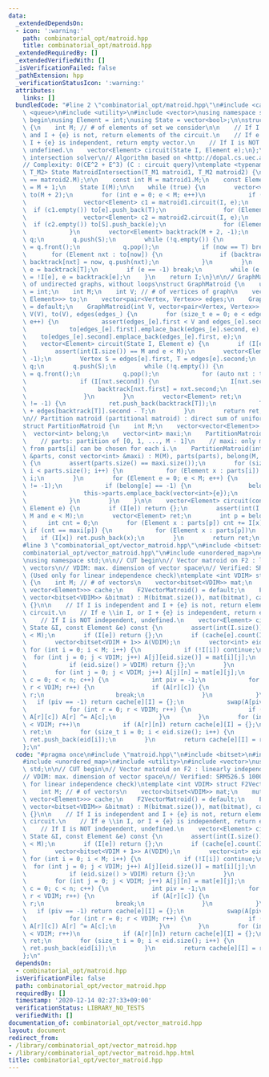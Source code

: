 ```yaml
---
data:
  _extendedDependsOn:
  - icon: ':warning:'
    path: combinatorial_opt/matroid.hpp
    title: combinatorial_opt/matroid.hpp
  _extendedRequiredBy: []
  _extendedVerifiedWith: []
  _isVerificationFailed: false
  _pathExtension: hpp
  _verificationStatusIcon: ':warning:'
  attributes:
    links: []
  bundledCode: "#line 2 \"combinatorial_opt/matroid.hpp\"\n#include <cassert>\n#include\
    \ <queue>\n#include <utility>\n#include <vector>\nusing namespace std;\n\n// CUT\
    \ begin\nusing Element = int;\nusing State = vector<bool>;\n\nstruct MatroidExample\
    \ {\n    int M; // # of elements of set we consider\n\n    // If I is independent\
    \ and I + {e} is not, return elements of the circuit.\n    // If e \\in I, or\
    \ I + {e} is independent, return empty vector.\n    // If I is NOT independent,\
    \ undefined.\n    vector<Element> circuit(State I, Element e);\n};\n\n// Matroid\
    \ intersection solver\n// Algorithm based on <http://dopal.cs.uec.ac.jp/okamotoy/lect/2015/matroid/>\n\
    // Complexity: O(CE^2 + E^3) (C : circuit query)\ntemplate <typename T_M1, typename\
    \ T_M2> State MatroidIntersection(T_M1 matroid1, T_M2 matroid2) {\n    assert(matroid1.M\
    \ == matroid2.M);\n\n    const int M = matroid1.M;\n    const Element S = M, T\
    \ = M + 1;\n    State I(M);\n\n    while (true) {\n        vector<vector<Element>>\
    \ to(M + 2);\n        for (int e = 0; e < M; e++)\n            if (!I[e]) {\n\
    \                vector<Element> c1 = matroid1.circuit(I, e);\n              \
    \  if (c1.empty()) to[e].push_back(T);\n                for (Element f : c1) to[e].push_back(f);\n\
    \                vector<Element> c2 = matroid2.circuit(I, e);\n              \
    \  if (c2.empty()) to[S].push_back(e);\n                for (Element f : c2) to[f].push_back(e);\n\
    \            }\n        vector<Element> backtrack(M + 2, -1);\n        queue<Element>\
    \ q;\n        q.push(S);\n        while (!q.empty()) {\n            Element now\
    \ = q.front();\n            q.pop();\n            if (now == T) break;\n     \
    \       for (Element nxt : to[now]) {\n                if (backtrack[nxt] == -1)\
    \ backtrack[nxt] = now, q.push(nxt);\n            }\n        }\n        Element\
    \ e = backtrack[T];\n        if (e == -1) break;\n        while (e != S) I[e]\
    \ = !I[e], e = backtrack[e];\n    }\n    return I;\n}\n\n// GraphMatroid: subgraph\
    \ of undirected graphs, without loops\nstruct GraphMatroid {\n    using Vertex\
    \ = int;\n    int M;\n    int V; // # of vertices of graph\n    vector<vector<pair<Vertex,\
    \ Element>>> to;\n    vector<pair<Vertex, Vertex>> edges;\n    GraphMatroid()\
    \ = default;\n    GraphMatroid(int V, vector<pair<Vertex, Vertex>> edges_) : M(edges_.size()),\
    \ V(V), to(V), edges(edges_) {\n        for (size_t e = 0; e < edges_.size();\
    \ e++) {\n            assert(edges_[e].first < V and edges_[e].second < V);\n\
    \            to[edges_[e].first].emplace_back(edges_[e].second, e);\n        \
    \    to[edges_[e].second].emplace_back(edges_[e].first, e);\n        }\n    }\n\
    \    vector<Element> circuit(State I, Element e) {\n        if (I[e]) return {};\n\
    \        assert(int(I.size()) == M and e < M);\n        vector<Element> backtrack(V,\
    \ -1);\n        Vertex S = edges[e].first, T = edges[e].second;\n        queue<Vertex>\
    \ q;\n        q.push(S);\n        while (!q.empty()) {\n            Vertex now\
    \ = q.front();\n            q.pop();\n            for (auto nxt : to[now])\n \
    \               if (I[nxt.second]) {\n                    I[nxt.second] = 0;\n\
    \                    backtrack[nxt.first] = nxt.second;\n                    q.push(nxt.first);\n\
    \                }\n        }\n        vector<Element> ret;\n        while (backtrack[T]\
    \ != -1) {\n            ret.push_back(backtrack[T]);\n            T = edges[backtrack[T]].first\
    \ + edges[backtrack[T]].second - T;\n        }\n        return ret;\n    }\n};\n\
    \n// Partition matroid (partitional matroid) : direct sum of uniform matroids\n\
    struct PartitionMatroid {\n    int M;\n    vector<vector<Element>> parts;\n  \
    \  vector<int> belong;\n    vector<int> maxi;\n    PartitionMatroid() = default;\n\
    \    // parts: partition of [0, 1, ..., M - 1]\n    // maxi: only maxi[i] elements\
    \ from parts[i] can be chosen for each i.\n    PartitionMatroid(int M, const vector<vector<int>>\
    \ &parts, const vector<int> &maxi) : M(M), parts(parts), belong(M, -1), maxi(maxi)\
    \ {\n        assert(parts.size() == maxi.size());\n        for (size_t i = 0;\
    \ i < parts.size(); i++) {\n            for (Element x : parts[i]) belong[x] =\
    \ i;\n        }\n        for (Element e = 0; e < M; e++) {\n            // assert(belong[e]\
    \ != -1);\n            if (belong[e] == -1) {\n                belong[e] = this->parts.size();\n\
    \                this->parts.emplace_back(vector<int>{e});\n                this->maxi.push_back(1);\n\
    \            }\n        }\n    }\n\n    vector<Element> circuit(const State &I,\
    \ Element e) {\n        if (I[e]) return {};\n        assert(int(I.size()) ==\
    \ M and e < M);\n        vector<Element> ret;\n        int p = belong[e];\n  \
    \      int cnt = 0;\n        for (Element x : parts[p]) cnt += I[x];\n       \
    \ if (cnt == maxi[p]) {\n            for (Element x : parts[p])\n            \
    \    if (I[x]) ret.push_back(x);\n        }\n        return ret;\n    }\n};\n\
    #line 3 \"combinatorial_opt/vector_matroid.hpp\"\n#include <bitset>\n#line 5 \"\
    combinatorial_opt/vector_matroid.hpp\"\n#include <unordered_map>\n#line 8 \"combinatorial_opt/vector_matroid.hpp\"\
    \nusing namespace std;\n\n// CUT begin\n// Vector matroid on F2 : linearly independent\
    \ vectors\n// VDIM: max. dimension of vector space\n// Verified: SRM526.5 1000\
    \ (Used only for linear independence check)\ntemplate <int VDIM> struct F2VectorMatroid\
    \ {\n    int M; // # of vectors\n    vector<bitset<VDIM>> mat;\n    mutable vector<unordered_map<State,\
    \ vector<Element>>> cache;\n    F2VectorMatroid() = default;\n    F2VectorMatroid(const\
    \ vector<bitset<VDIM>> &bitmat) : M(bitmat.size()), mat(bitmat), cache(bitmat.size())\
    \ {}\n\n    // If I is independent and I + {e} is not, return elements of the\
    \ circuit.\n    // If e \\in I, or I + {e} is independent, return empty vector.\n\
    \    // If I is NOT independent, undefined.\n    vector<Element> circuit(const\
    \ State &I, const Element &e) const {\n        assert(int(I.size()) == M and e\
    \ < M);\n        if (I[e]) return {};\n        if (cache[e].count(I)) return cache[e][I];\n\
    \        vector<bitset<VDIM + 1>> A(VDIM);\n        vector<int> eid;\n       \
    \ for (int i = 0; i < M; i++) {\n            if (!I[i]) continue;\n          \
    \  for (int j = 0; j < VDIM; j++) A[j][eid.size()] = mat[i][j];\n            eid.push_back(i);\n\
    \            if (eid.size() > VDIM) return {};\n        }\n        int n = eid.size();\n\
    \        for (int j = 0; j < VDIM; j++) A[j][n] = mat[e][j];\n        for (int\
    \ c = 0; c < n; c++) {\n            int piv = -1;\n            for (int r = c;\
    \ r < VDIM; r++) {\n                if (A[r][c]) {\n                    piv =\
    \ r;\n                    break;\n                }\n            }\n         \
    \   if (piv == -1) return cache[e][I] = {};\n            swap(A[piv], A[c]);\n\
    \            for (int r = 0; r < VDIM; r++) {\n                if (r != c and\
    \ A[r][c]) A[r] ^= A[c];\n            }\n        }\n        for (int r = n; r\
    \ < VDIM; r++)\n            if (A[r][n]) return cache[e][I] = {};\n        vector<Element>\
    \ ret;\n        for (size_t i = 0; i < eid.size(); i++) {\n            if (A[i][n])\
    \ ret.push_back(eid[i]);\n        }\n        return cache[e][I] = ret;\n    }\n\
    };\n"
  code: "#pragma once\n#include \"matroid.hpp\"\n#include <bitset>\n#include <cassert>\n\
    #include <unordered_map>\n#include <utility>\n#include <vector>\nusing namespace\
    \ std;\n\n// CUT begin\n// Vector matroid on F2 : linearly independent vectors\n\
    // VDIM: max. dimension of vector space\n// Verified: SRM526.5 1000 (Used only\
    \ for linear independence check)\ntemplate <int VDIM> struct F2VectorMatroid {\n\
    \    int M; // # of vectors\n    vector<bitset<VDIM>> mat;\n    mutable vector<unordered_map<State,\
    \ vector<Element>>> cache;\n    F2VectorMatroid() = default;\n    F2VectorMatroid(const\
    \ vector<bitset<VDIM>> &bitmat) : M(bitmat.size()), mat(bitmat), cache(bitmat.size())\
    \ {}\n\n    // If I is independent and I + {e} is not, return elements of the\
    \ circuit.\n    // If e \\in I, or I + {e} is independent, return empty vector.\n\
    \    // If I is NOT independent, undefined.\n    vector<Element> circuit(const\
    \ State &I, const Element &e) const {\n        assert(int(I.size()) == M and e\
    \ < M);\n        if (I[e]) return {};\n        if (cache[e].count(I)) return cache[e][I];\n\
    \        vector<bitset<VDIM + 1>> A(VDIM);\n        vector<int> eid;\n       \
    \ for (int i = 0; i < M; i++) {\n            if (!I[i]) continue;\n          \
    \  for (int j = 0; j < VDIM; j++) A[j][eid.size()] = mat[i][j];\n            eid.push_back(i);\n\
    \            if (eid.size() > VDIM) return {};\n        }\n        int n = eid.size();\n\
    \        for (int j = 0; j < VDIM; j++) A[j][n] = mat[e][j];\n        for (int\
    \ c = 0; c < n; c++) {\n            int piv = -1;\n            for (int r = c;\
    \ r < VDIM; r++) {\n                if (A[r][c]) {\n                    piv =\
    \ r;\n                    break;\n                }\n            }\n         \
    \   if (piv == -1) return cache[e][I] = {};\n            swap(A[piv], A[c]);\n\
    \            for (int r = 0; r < VDIM; r++) {\n                if (r != c and\
    \ A[r][c]) A[r] ^= A[c];\n            }\n        }\n        for (int r = n; r\
    \ < VDIM; r++)\n            if (A[r][n]) return cache[e][I] = {};\n        vector<Element>\
    \ ret;\n        for (size_t i = 0; i < eid.size(); i++) {\n            if (A[i][n])\
    \ ret.push_back(eid[i]);\n        }\n        return cache[e][I] = ret;\n    }\n\
    };\n"
  dependsOn:
  - combinatorial_opt/matroid.hpp
  isVerificationFile: false
  path: combinatorial_opt/vector_matroid.hpp
  requiredBy: []
  timestamp: '2020-12-14 02:27:33+09:00'
  verificationStatus: LIBRARY_NO_TESTS
  verifiedWith: []
documentation_of: combinatorial_opt/vector_matroid.hpp
layout: document
redirect_from:
- /library/combinatorial_opt/vector_matroid.hpp
- /library/combinatorial_opt/vector_matroid.hpp.html
title: combinatorial_opt/vector_matroid.hpp
---
```

